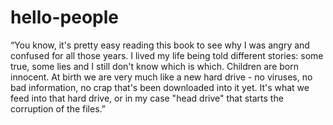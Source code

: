 # hello-people

“You know, it's pretty easy reading this book to see why I was angry and confused for all those years. I lived my life being told different stories: some true, some lies and I still don't know which is which. Children are born innocent. At birth we are very much like a new hard drive - no viruses, no bad information, no crap that's been downloaded into it yet. It's what we feed into that hard drive, or in my case "head drive" that starts the corruption of the files.” 
